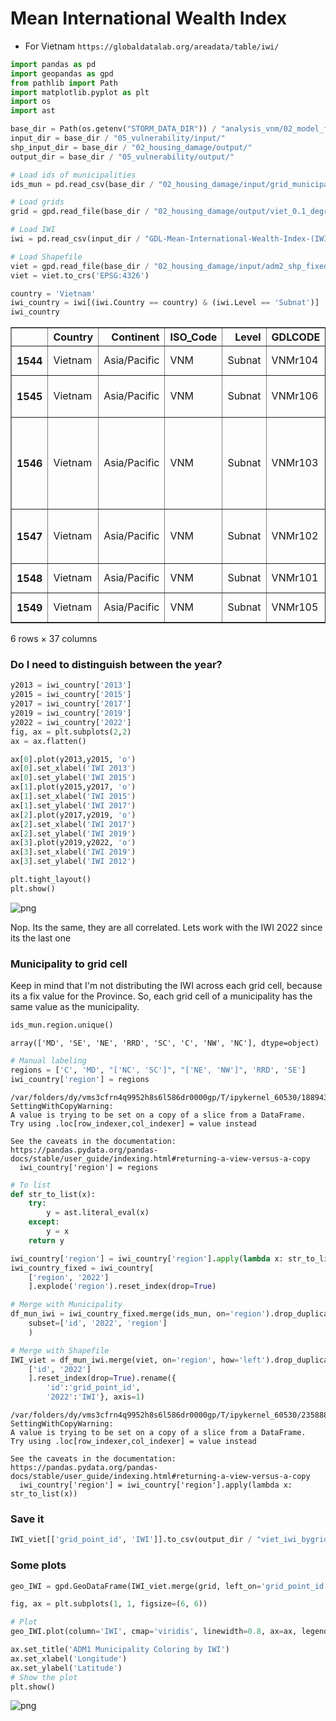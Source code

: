 # Mean International Wealth Index

- For Vietnam `https://globaldatalab.org/areadata/table/iwi/`


```python
import pandas as pd
import geopandas as gpd
from pathlib import Path
import matplotlib.pyplot as plt
import os
import ast
```


```python
base_dir = Path(os.getenv("STORM_DATA_DIR")) / "analysis_vnm/02_model_features/"
input_dir = base_dir / "05_vulnerability/input/"
shp_input_dir = base_dir / "02_housing_damage/output/"
output_dir = base_dir / "05_vulnerability/output/"

# Load ids of municipalities
ids_mun = pd.read_csv(base_dir / "02_housing_damage/input/grid_municipality_info.csv")

# Load grids
grid = gpd.read_file(base_dir / "02_housing_damage/output/viet_0.1_degree_grid_land_overlap_new.gpkg")

# Load IWI
iwi = pd.read_csv(input_dir / "GDL-Mean-International-Wealth-Index-(IWI)-score-of-region-data.csv")

# Load Shapefile
viet = gpd.read_file(base_dir / "02_housing_damage/input/adm2_shp_fixed.gpkg")
viet = viet.to_crs('EPSG:4326')
```


```python
country = 'Vietnam'
iwi_country = iwi[(iwi.Country == country) & (iwi.Level == 'Subnat')]
iwi_country
```




<div>
<style scoped>
    .dataframe tbody tr th:only-of-type {
        vertical-align: middle;
    }

    .dataframe tbody tr th {
        vertical-align: top;
    }

    .dataframe thead th {
        text-align: right;
    }
</style>
<table border="1" class="dataframe">
  <thead>
    <tr style="text-align: right;">
      <th></th>
      <th>Country</th>
      <th>Continent</th>
      <th>ISO_Code</th>
      <th>Level</th>
      <th>GDLCODE</th>
      <th>Region</th>
      <th>1992</th>
      <th>1993</th>
      <th>1994</th>
      <th>1995</th>
      <th>...</th>
      <th>2013</th>
      <th>2014</th>
      <th>2015</th>
      <th>2016</th>
      <th>2017</th>
      <th>2018</th>
      <th>2019</th>
      <th>2020</th>
      <th>2021</th>
      <th>2022</th>
    </tr>
  </thead>
  <tbody>
    <tr>
      <th>1544</th>
      <td>Vietnam</td>
      <td>Asia/Pacific</td>
      <td>VNM</td>
      <td>Subnat</td>
      <td>VNMr104</td>
      <td>Central Highlands</td>
      <td>NaN</td>
      <td>NaN</td>
      <td>30.0</td>
      <td>31.4</td>
      <td>...</td>
      <td>67.8</td>
      <td>68.1</td>
      <td>68.9</td>
      <td>69.6</td>
      <td>70.4</td>
      <td>71.1</td>
      <td>71.9</td>
      <td>72.6</td>
      <td>73.4</td>
      <td>74.1</td>
    </tr>
    <tr>
      <th>1545</th>
      <td>Vietnam</td>
      <td>Asia/Pacific</td>
      <td>VNM</td>
      <td>Subnat</td>
      <td>VNMr106</td>
      <td>Mekong River Delta</td>
      <td>NaN</td>
      <td>NaN</td>
      <td>22.7</td>
      <td>24.7</td>
      <td>...</td>
      <td>67.8</td>
      <td>68.9</td>
      <td>70.4</td>
      <td>71.8</td>
      <td>73.3</td>
      <td>74.7</td>
      <td>76.2</td>
      <td>77.6</td>
      <td>79.1</td>
      <td>80.5</td>
    </tr>
    <tr>
      <th>1546</th>
      <td>Vietnam</td>
      <td>Asia/Pacific</td>
      <td>VNM</td>
      <td>Subnat</td>
      <td>VNMr103</td>
      <td>North Central Coast and South Central Coast</td>
      <td>NaN</td>
      <td>NaN</td>
      <td>26.6</td>
      <td>28.8</td>
      <td>...</td>
      <td>70.3</td>
      <td>71.5</td>
      <td>72.6</td>
      <td>73.8</td>
      <td>75.0</td>
      <td>76.2</td>
      <td>77.4</td>
      <td>78.6</td>
      <td>79.8</td>
      <td>80.9</td>
    </tr>
    <tr>
      <th>1547</th>
      <td>Vietnam</td>
      <td>Asia/Pacific</td>
      <td>VNM</td>
      <td>Subnat</td>
      <td>VNMr102</td>
      <td>North East, North West</td>
      <td>NaN</td>
      <td>NaN</td>
      <td>24.2</td>
      <td>26.0</td>
      <td>...</td>
      <td>65.4</td>
      <td>66.4</td>
      <td>67.3</td>
      <td>68.3</td>
      <td>69.3</td>
      <td>70.3</td>
      <td>71.3</td>
      <td>72.3</td>
      <td>73.3</td>
      <td>74.2</td>
    </tr>
    <tr>
      <th>1548</th>
      <td>Vietnam</td>
      <td>Asia/Pacific</td>
      <td>VNM</td>
      <td>Subnat</td>
      <td>VNMr101</td>
      <td>Red River Delta</td>
      <td>NaN</td>
      <td>NaN</td>
      <td>33.5</td>
      <td>36.0</td>
      <td>...</td>
      <td>78.1</td>
      <td>79.4</td>
      <td>80.2</td>
      <td>81.0</td>
      <td>81.7</td>
      <td>82.5</td>
      <td>83.3</td>
      <td>84.0</td>
      <td>84.8</td>
      <td>85.6</td>
    </tr>
    <tr>
      <th>1549</th>
      <td>Vietnam</td>
      <td>Asia/Pacific</td>
      <td>VNM</td>
      <td>Subnat</td>
      <td>VNMr105</td>
      <td>South East</td>
      <td>NaN</td>
      <td>NaN</td>
      <td>48.2</td>
      <td>50.0</td>
      <td>...</td>
      <td>82.1</td>
      <td>82.6</td>
      <td>82.8</td>
      <td>83.0</td>
      <td>83.2</td>
      <td>83.4</td>
      <td>83.6</td>
      <td>83.8</td>
      <td>84.0</td>
      <td>84.2</td>
    </tr>
  </tbody>
</table>
<p>6 rows × 37 columns</p>
</div>



### Do I need to distinguish between the year?


```python
y2013 = iwi_country['2013']
y2015 = iwi_country['2015']
y2017 = iwi_country['2017']
y2019 = iwi_country['2019']
y2022 = iwi_country['2022']
fig, ax = plt.subplots(2,2)
ax = ax.flatten()

ax[0].plot(y2013,y2015, 'o')
ax[0].set_xlabel('IWI 2013')
ax[0].set_ylabel('IWI 2015')
ax[1].plot(y2015,y2017, 'o')
ax[1].set_xlabel('IWI 2015')
ax[1].set_ylabel('IWI 2017')
ax[2].plot(y2017,y2019, 'o')
ax[2].set_xlabel('IWI 2017')
ax[2].set_ylabel('IWI 2019')
ax[3].plot(y2019,y2022, 'o')
ax[3].set_xlabel('IWI 2019')
ax[3].set_ylabel('IWI 2012')

plt.tight_layout()
plt.show()
```



![png](05.0_international_wealth_index_files/05.0_international_wealth_index_6_0.png)



Nop. Its the same, they are all correlated. Lets work with the IWI 2022 since its the last one

### Municipality to grid cell

Keep in mind that I'm not distributing the IWI across each grid cell, because its a fix value for the Province. So, each grid cell of a municipality has the same value as the municipality.


```python
ids_mun.region.unique()
```




    array(['MD', 'SE', 'NE', 'RRD', 'SC', 'C', 'NW', 'NC'], dtype=object)




```python
# Manual labeling
regions = ['C', 'MD', "['NC', 'SC']", "['NE', 'NW']", 'RRD', 'SE']
iwi_country['region'] = regions
```

    /var/folders/dy/vms3cfrn4q9952h8s6l586dr0000gp/T/ipykernel_60530/1889435250.py:3: SettingWithCopyWarning:
    A value is trying to be set on a copy of a slice from a DataFrame.
    Try using .loc[row_indexer,col_indexer] = value instead

    See the caveats in the documentation: https://pandas.pydata.org/pandas-docs/stable/user_guide/indexing.html#returning-a-view-versus-a-copy
      iwi_country['region'] = regions



```python
# To list
def str_to_list(x):
    try:
        y = ast.literal_eval(x)
    except:
        y = x
    return y

iwi_country['region'] = iwi_country['region'].apply(lambda x: str_to_list(x))
iwi_country_fixed = iwi_country[
    ['region', '2022']
    ].explode('region').reset_index(drop=True)

# Merge with Municipality
df_mun_iwi = iwi_country_fixed.merge(ids_mun, on='region').drop_duplicates(
    subset=['id', '2022', 'region']
    )

# Merge with Shapefile
IWI_viet = df_mun_iwi.merge(viet, on='region', how='left').drop_duplicates(subset=['id', '2022', 'region'])[
    ['id', '2022']
    ].reset_index(drop=True).rename({
        'id':'grid_point_id',
        '2022':'IWI'}, axis=1)
```

    /var/folders/dy/vms3cfrn4q9952h8s6l586dr0000gp/T/ipykernel_60530/2358884682.py:9: SettingWithCopyWarning:
    A value is trying to be set on a copy of a slice from a DataFrame.
    Try using .loc[row_indexer,col_indexer] = value instead

    See the caveats in the documentation: https://pandas.pydata.org/pandas-docs/stable/user_guide/indexing.html#returning-a-view-versus-a-copy
      iwi_country['region'] = iwi_country['region'].apply(lambda x: str_to_list(x))


### Save it


```python
IWI_viet[['grid_point_id', 'IWI']].to_csv(output_dir / "viet_iwi_bygrid_new.csv", index=False)
```

### Some plots


```python
geo_IWI = gpd.GeoDataFrame(IWI_viet.merge(grid, left_on='grid_point_id', right_on='id'), geometry='geometry')
```


```python
fig, ax = plt.subplots(1, 1, figsize=(6, 6))

# Plot
geo_IWI.plot(column='IWI', cmap='viridis', linewidth=0.8, ax=ax, legend=True)

ax.set_title('ADM1 Municipality Coloring by IWI')
ax.set_xlabel('Longitude')
ax.set_ylabel('Latitude')
# Show the plot
plt.show()
```



![png](05.0_international_wealth_index_files/05.0_international_wealth_index_17_0.png)

